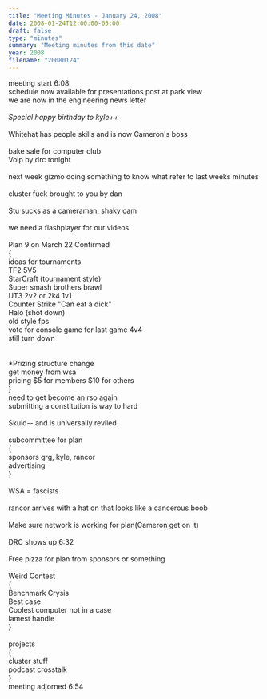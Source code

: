```yaml
---
title: "Meeting Minutes - January 24, 2008"
date: 2008-01-24T12:00:00-05:00
draft: false
type: "minutes"
summary: "Meeting minutes from this date"
year: 2008
filename: "20080124"
---
```


meeting start 6:08<br />
schedule now available for presentations post at park view<br />
we are now in the engineering news letter<br />
<br />
*Special happy birthday to kyle++*<br />
<br />
Whitehat has people skills and is now Cameron's boss<br />
<br />
bake sale for computer club<br />
Voip by drc tonight<br />
<br />
next week gizmo doing something to know what refer to last weeks minutes<br />
<br />
cluster fuck brought to you by dan<br />
<br />
Stu sucks as a cameraman, shaky cam<br />
<br />
we need a flashplayer for our videos<br />
<br />
Plan 9 on March 22 Confirmed<br />
{<br />
ideas for tournaments <br />
TF2 5V5 <br />
StarCraft (tournament style)<br />
Super smash brothers brawl<br />
UT3 2v2 or 2k4 1v1<br />
Counter Strike "Can eat a dick"<br />
Halo (shot down)<br />
old style fps<br />
vote for console game for last game 4v4<br />
still turn down<br />
<br />
<br />
*Prizing structure change<br />
get money from wsa<br />
pricing $5 for members $10 for others<br />
}<br />
need to get become an rso again<br />
submitting a constitution is way to hard <br />
<br />
Skuld-- and is universally reviled<br />
<br />
subcommittee for plan<br />
{<br />
sponsors grg, kyle, rancor<br />
advertising <br />
}<br />
<br />
WSA = fascists<br />
<br />
rancor arrives with a hat on that looks like a cancerous boob<br />
<br />
Make sure network is working for plan(Cameron get on it)<br />
<br />
DRC shows up 6:32<br />
<br />
Free pizza for plan from sponsors or something<br />
<br />
Weird Contest<br />
{<br />
Benchmark Crysis<br />
Best case<br />
Coolest computer not in a case<br />
lamest handle<br />
}<br />
<br />
projects<br />
{<br />
cluster stuff<br />
podcast crosstalk<br />
}<br />
meeting adjorned 6:54
